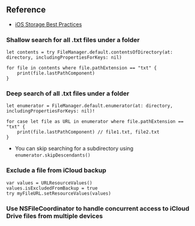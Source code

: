## Reference
- [iOS Storage Best Practices](https://developer.apple.com/videos/play/tech-talks/204/)

### Shallow search for all .txt files under a folder
```
let contents = try FileManager.default.contentsOfDirectory(at: directory, includingPropertiesForKeys: nil)

for file in contents where file.pathExtension == "txt" {
    print(file.lastPathComponent)
}
```
### Deep search of all .txt files under a folder
```
let enumerator = FileManager.default.enumerator(at: directory, includingPropertiesForKeys: nil)!

for case let file as URL in enumerator where file.pathExtension == "txt" {
    print(file.lastPathComponent) // file1.txt, file2.txt
}
```
- You can skip searching for a subdirectory using `enumerator.skipDescendants()`

### Exclude a file from iCloud backup 
```
var values = URLResourceValues()
values.isExcludedFromBackup = true
try myFileURL.setResourceValues(values)
```
### Use NSFileCoordinator to handle concurrent access to iCloud Drive files from multiple devices
